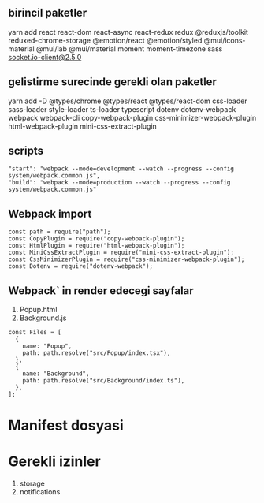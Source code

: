 ## birincil paketler

yarn add react react-dom react-async react-redux redux @reduxjs/toolkit reduxed-chrome-storage @emotion/react @emotion/styled @mui/icons-material @mui/lab @mui/material moment moment-timezone sass socket.io-client@2.5.0

## gelistirme surecinde gerekli olan paketler

yarn add -D @types/chrome @types/react @types/react-dom css-loader sass-loader style-loader ts-loader typescript dotenv dotenv-webpack webpack webpack-cli copy-webpack-plugin css-minimizer-webpack-plugin html-webpack-plugin mini-css-extract-plugin

## scripts

```
"start": "webpack --mode=development --watch --progress --config system/webpack.common.js",
"build": "webpack --mode=production --watch --progress --config system/webpack.common.js"
```

## Webpack import

```
const path = require("path");
const CopyPlugin = require("copy-webpack-plugin");
const HtmlPlugin = require("html-webpack-plugin");
const MiniCssExtractPlugin = require("mini-css-extract-plugin");
const CssMinimizerPlugin = require("css-minimizer-webpack-plugin");
const Dotenv = require("dotenv-webpack");
```

## Webpack` in render edecegi sayfalar

1. Popup.html
2. Background.js

```
const Files = [
  {
    name: "Popup",
    path: path.resolve("src/Popup/index.tsx"),
  },
  {
    name: "Background",
    path: path.resolve("src/Background/index.ts"),
  },
];
```

# Manifest dosyasi

# Gerekli izinler

1. storage
2. notifications
